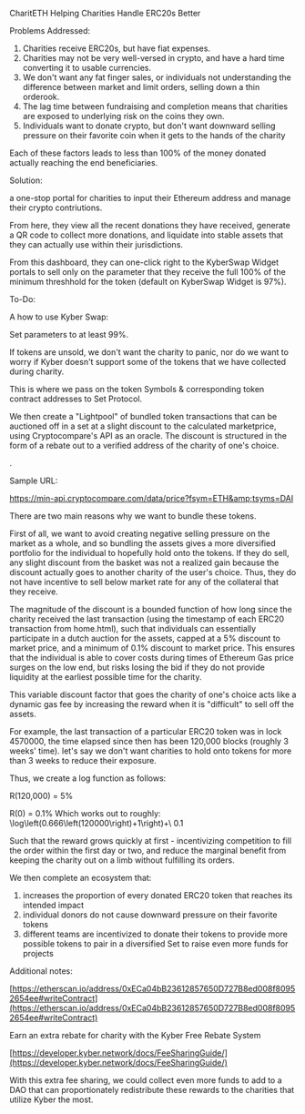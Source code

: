 CharitETH
Helping Charities Handle ERC20s Better

Problems Addressed:

1. Charities receive ERC20s, but have fiat expenses.
2. Charities may not be very well-versed in crypto, and have a hard time converting it to usable currencies.
  1. We don&#39;t want any fat finger sales, or individuals not understanding the difference between market and limit orders, selling down a thin orderook.
3. The lag time between fundraising and completion means that charities are exposed to underlying risk on the coins they own.
4. Individuals want to donate crypto, but don&#39;t want downward selling pressure on their favorite coin when it gets to the hands of the charity 



Each of these factors leads to less than 100% of the money donated actually reaching the end beneficiaries.



Solution:

a one-stop portal for charities to input their Ethereum address and manage their crypto contriutions.

From here, they view all the recent donations they have received, generate a QR code to collect more donations, and liquidate into stable assets that they can actually use within their jurisdictions.

From this dashboard, they can one-click right to the KyberSwap Widget portals to sell only on the parameter that they receive the full 100% of the minimum threshhold for the token (default on KyberSwap Widget is 97%).

To-Do:

A how to use Kyber Swap:

Set parameters to at least 99%.



If tokens are unsold, we don&#39;t want the charity to panic, nor do we want to worry if Kyber doesn&#39;t support some of the tokens that we have collected during charity.



This is where we pass on the token Symbols &amp; corresponding token contract addresses to Set Protocol.

We then create a &quot;Lightpool&quot; of bundled token transactions that can be auctioned off in a set at a slight discount to the calculated marketprice, using Cryptocompare&#39;s API as an oracle. The discount is structured in the form of a rebate out to a verified address of the charity of one&#39;s choice.

.

Sample URL:

https://min-api.cryptocompare.com/data/price?fsym=ETH&amp;tsyms=DAI

There are two main reasons why we want to bundle these tokens.

First of all, we want to avoid creating negative selling pressure on the market as a whole, and so bundling the assets gives a more diversified portfolio for the individual to hopefully hold onto the tokens. If they do sell, any slight discount from the basket was not a realized gain because the discount actually goes to another charity of the user&#39;s choice. Thus, they do not have incentive to sell below market rate for any of the collateral that they receive.



The magnitude of the discount is a bounded function of how long since the charity received the last transaction (using the timestamp of each ERC20 transaction from home.html), such that individuals can essentially participate in a dutch auction for the assets, capped at a 5% discount to market price, and a minimum of 0.1% discount to market price. This ensures that the individual is able to cover costs during times of Ethereum Gas price surges on the low end, but risks losing the bid if they do not provide liquidity at the earliest possible time for the charity.

This variable discount factor that goes the charity of one&#39;s choice acts like a dynamic gas fee by increasing the reward when it is &quot;difficult&quot; to sell off the assets.



For example, the last transaction of a particular ERC20 token was in lock 4570000, the time elapsed since then has been 120,000 blocks (roughly 3 weeks&#39; time). let&#39;s say we don&#39;t want charities to hold onto tokens for more than 3 weeks to reduce their exposure.

Thus, we create a log function as follows:

R(120,000) = 5%

R(0) = 0.1%
Which works out to roughly:
\log\left(0.666\left(120000\right)+1\right)+\ 0.1


Such that the reward grows quickly at first - incentivizing competition to fill the order within the first day or two, and reduce the marginal benefit from keeping the charity out on a limb without fulfilling its orders.

We then complete an ecosystem that:

1. increases the proportion of every donated ERC20 token that reaches its intended impact
2. individual donors do not cause downward pressure on their favorite tokens
3. different teams are incentivized to donate their tokens to provide more possible tokens to pair in a diversified Set to raise even more funds for projects

Additional notes:

[https://etherscan.io/address/0xECa04bB23612857650D727B8ed008f80952654ee#writeContract](https://etherscan.io/address/0xECa04bB23612857650D727B8ed008f80952654ee#writeContract)

Earn an extra rebate for charity with the Kyber Free Rebate System



[https://developer.kyber.network/docs/FeeSharingGuide/](https://developer.kyber.network/docs/FeeSharingGuide/)

With this extra fee sharing, we could collect even more funds to add to a DAO that can proportionately redistribute these rewards to the charities that utilize Kyber the most.
